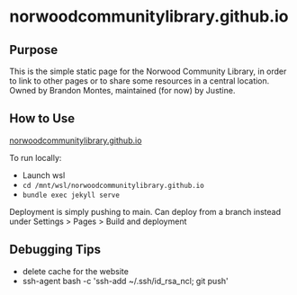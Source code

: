 # norwoodcommunitylibrary.github.io

## Purpose

This is the simple static page for the Norwood Community Library, in order to
link to other pages or to share some resources in a central location. Owned by
Brandon Montes, maintained (for now) by Justine.

## How to Use

[norwoodcommunitylibrary.github.io](https://norwoodcommunitylibrary.github.io)

To run locally:
- Launch wsl
- `cd /mnt/wsl/norwoodcommunitylibrary.github.io`
- `bundle exec jekyll serve`

Deployment is simply pushing to main. Can deploy from a branch instead under Settings > Pages > Build and deployment

## Debugging Tips

- delete cache for the website
- ssh-agent bash -c 'ssh-add ~/.ssh/id_rsa_ncl; git push'
